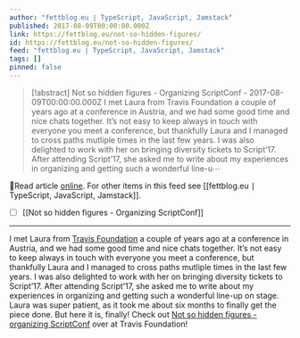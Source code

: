 ```yaml
---
author: "fettblog․eu ∣ TypeScript, JavaScript, Jamstack"
published: 2017-08-09T00:00:00.000Z
link: https://fettblog.eu/not-so-hidden-figures/
id: https://fettblog.eu/not-so-hidden-figures/
feed: "fettblog․eu ∣ TypeScript, JavaScript, Jamstack"
tags: []
pinned: false
---
```

> [!abstract] Not so hidden figures - Organizing ScriptConf - 2017-08-09T00:00:00.000Z
> I met Laura from Travis Foundation a couple of years ago at a conference in Austria, and we had some good time and nice chats together. It’s not easy to keep always in touch with everyone you meet a conference, but thankfully Laura and I managed to cross paths mutliple times in the last few years. I was also delighted to work with her on bringing diversity tickets to Script’17. After attending Script’17, she asked me to write about my experiences in organizing and getting such a wonderful line-u⋯

🔗Read article [online](https://fettblog.eu/not-so-hidden-figures/). For other items in this feed see [[fettblog․eu ∣ TypeScript, JavaScript, Jamstack]].

- [ ] [[Not so hidden figures - Organizing ScriptConf]]
- - -
I met Laura from [Travis Foundation](http://foundation.travis-ci.org) a couple of years ago at a conference in Austria, and we had some good time and nice chats together. It’s not easy to keep always in touch with everyone you meet a conference, but thankfully Laura and I managed to cross paths mutliple times in the last few years. I was also delighted to work with her on bringing diversity tickets to Script’17. After attending Script’17, she asked me to write about my experiences in organizing and getting such a wonderful line-up on stage. Laura was super patient, as it took me about six months to finally get the piece done. But here it is, finally! Check out [Not so hidden figures - organizing ScriptConf](http://foundation.travis-ci.org/2017/08/09/not-so-hidden-figures/) over at Travis Foundation!
